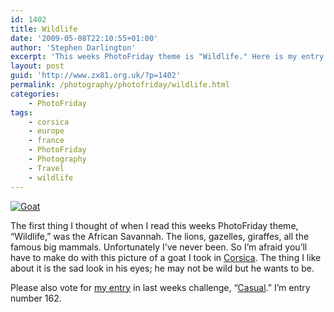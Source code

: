 ```yaml
---
id: 1402
title: Wildlife
date: '2009-05-08T22:10:55+01:00'
author: 'Stephen Darlington'
excerpt: 'This weeks PhotoFriday theme is "Wildlife." Here is my entry.'
layout: post
guid: 'http://www.zx81.org.uk/?p=1402'
permalink: /photography/photofriday/wildlife.html
categories:
    - PhotoFriday
tags:
    - corsica
    - europe
    - france
    - PhotoFriday
    - Photography
    - Travel
    - wildlife
---
```


[![Goat](https://i0.wp.com/farm8.staticflickr.com/7395/11994615085_b7f7258d87.jpg?resize=333%2C500)](http://www.flickr.com/photos/stephendarlington/11994615085/ "Goat by stephendarlington, on Flickr")

The first thing I thought of when I read this weeks PhotoFriday theme, “Wildlife,” was the African Savannah. The lions, gazelles, giraffes, all the famous big mammals. Unfortunately I’ve never been. So I’m afraid you’ll have to make do with this picture of a goat I took in [Corsica](http://www.zx81.org.uk/travel/corsica.html). The thing I like about it is the sad look in his eyes; he may not be wild but he wants to be.

Please also vote for [my entry](http://www.zx81.org.uk/photography/photofriday/casual.html) in last weeks challenge, “[Casual](http://www.photofriday.com/linkviewer.php?id=872).” I’m entry number 162.